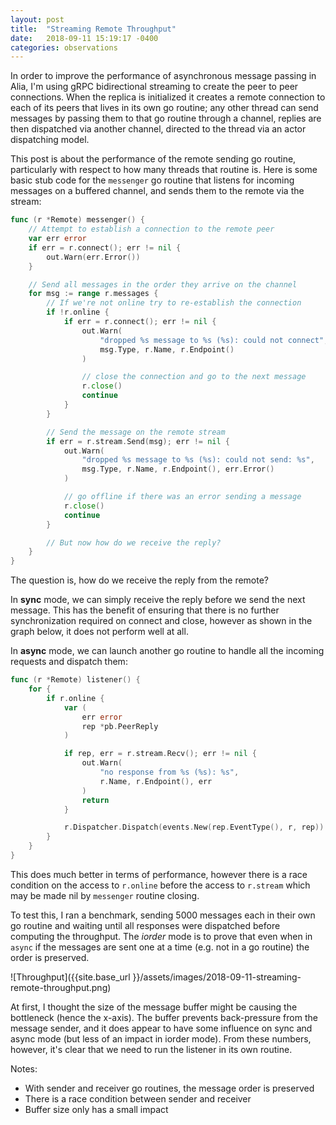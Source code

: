 ```yaml
---
layout: post
title:  "Streaming Remote Throughput"
date:   2018-09-11 15:19:17 -0400
categories: observations
---
```


In order to improve the performance of asynchronous message passing in Alia, I'm using gRPC bidirectional streaming to create the peer to peer connections. When the replica is initialized it creates a remote connection to each of its peers that lives in its own go routine; any other thread can send messages by passing them to that go routine through a channel, replies are then dispatched via another channel, directed to the thread via an actor dispatching model.

This post is about the performance of the remote sending go routine, particularly with respect to how many threads that routine is. Here is some basic stub code for the `messenger` go routine that listens for incoming messages on a buffered channel, and sends them to the remote via the stream:

```go
func (r *Remote) messenger() {
    // Attempt to establish a connection to the remote peer
    var err error
    if err = r.connect(); err != nil {
        out.Warn(err.Error())
    }

    // Send all messages in the order they arrive on the channel
    for msg := range r.messages {
        // If we're not online try to re-establish the connection
        if !r.online {
            if err = r.connect(); err != nil {
                out.Warn(
                    "dropped %s message to %s (%s): could not connect",
                    msg.Type, r.Name, r.Endpoint()
                )

                // close the connection and go to the next message
                r.close()
                continue
            }
        }

        // Send the message on the remote stream
        if err = r.stream.Send(msg); err != nil {			
            out.Warn(
                "dropped %s message to %s (%s): could not send: %s",
                msg.Type, r.Name, r.Endpoint(), err.Error()
            )

            // go offline if there was an error sending a message
            r.close()
            continue
        }

        // But now how do we receive the reply?
    }
}
```

The question is, how do we receive the reply from the remote?

In **sync** mode, we can simply receive the reply before we send the next message. This has the benefit of ensuring that there is no further synchronization required on connect and close, however as shown in the graph below, it does not perform well at all.

In **async** mode, we can launch another go routine to handle all the incoming requests and dispatch them:

```go
func (r *Remote) listener() {
    for {
        if r.online {
            var (
                err error
                rep *pb.PeerReply
            )

            if rep, err = r.stream.Recv(); err != nil {
                out.Warn(
                    "no response from %s (%s): %s",
                    r.Name, r.Endpoint(), err
                )
                return
            }

            r.Dispatcher.Dispatch(events.New(rep.EventType(), r, rep))
        }
    }
}
```

This does much better in terms of performance, however there is a race condition on the access to `r.online` before the access to `r.stream` which may be made nil by `messenger` routine closing.  

To test this, I ran a benchmark, sending 5000 messages each in their own go routine and waiting until all responses were dispatched before computing the throughput. The *iorder* mode is to prove that even when in `async` if the messages are sent one at a time (e.g. not in a go routine) the order is preserved.

![Throughput]({{site.base_url }}/assets/images/2018-09-11-streaming-remote-throughput.png)

At first, I thought the size of the message buffer might be causing the bottleneck (hence the x-axis). The buffer prevents back-pressure from the message sender, and it does appear to have some influence on sync and async mode (but less of an impact in iorder mode). From these numbers, however, it's clear that we need to run the listener in its own routine.

Notes:

- With sender and receiver go routines, the message order is preserved
- There is a race condition between sender and receiver
- Buffer size only has a small impact
